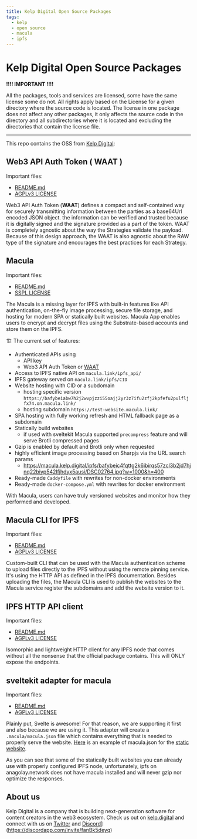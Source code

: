 ```yaml
---
title: Kelp Digital Open Source Packages
tags:
  - kelp
  - open source
  - macula
  - ipfs
---
```


# Kelp Digital Open Source Packages

**!!!! IMPORTANT !!!!**

All the packages, tools and services are licensed, some have the same license some do not. All rights apply based on the License for a given directory where the source code is located. The license in one package does not affect any other packages, it only affects the source code in the directory and all subdirectories where it is located and excluding the directories that contain the license file.

---

This repo contains the OSS from [Kelp Digital](https://kelp.digital):

## **Web3 API Auth Token ( WAAT )**

Important files:

- [README.md](./tools/web3-api-auth-token/README.md)
- [AGPLv3 LICENSE](./tools/web3-api-auth-token/LICENSE)

Web3 API Auth Token (**WAAT**) defines a compact and self-contained way for securely transmitting information between the parties as a base64Url encoded JSON object. the information can be verified and trusted because it is digitally signed and the signature provided as a part of the token. WAAT is completely agnostic about the way the Strategies validate the payload. Because of this design approach, the WAAT is also agnostic about the RAW type of the signature and encourages the best practices for each Strategy.

## **Macula**

Important files:

- [README.md](./services/macula/README.md)
- [SSPL LICENSE](./services/macula/LICENSE)

The Macula is a missing layer for IPFS with built-in features like API authentication, on-the-fly image processing, secure file storage, and hosting for modern SPA or statically built websites. Macula App enables users to encrypt and decrypt files using the Substrate-based accounts and store them on the IPFS.

🏗️ The current set of features:

- Authenticated APIs using
  - API key
  - Web3 API Auth Token or [WAAT](#web3-api-auth-token--waat)
- Access to IPFS native API on `macula.link/ipfs_api/`
- IPFS gateway served on `macula.link/ipfs/CID`
- Website hosting with CID or a subdomain
  - hosting specific version `https://bafybeiabw7h2j2wvpjzzi55oajj2yr3z7ifu2zfj2kpfefu2pulfljfx74.on.macula.link/`
  - hosting subdomain `https://test-website.macula.link/`
- SPA hosting with fully working refresh and HTML fallback page as a subdomain
- Statically build websites
  - if used with sveltekit Macula supported `precompress` feature and will serve Brotli compressed pages
- Gzip is enabled by default and Brotli only when requested
- highly efficient image processing based on Sharpjs via the URL search params
  - https://macula.kelp.digital/ipfs/bafybeic4fqttg2k6ibirqs57zcl3b2jd7hjnq22biyp542lfjhdyx5ausi/DSC02764.jpg?w=1000&h=400
- Ready-made `Caddyfile` with rewrites for non-docker environments
- Ready-made `docker-compose.yml` with rewrites for docker environment

With Macula, users can have truly versioned websites and monitor how they performed and developed.

## **Macula CLI for IPFS**

Important files:

- [README.md](./tools/ipfs-cli/README.md)
- [AGPLv3 LICENSE](./tools/ipfs-cli/LICENSE)

Custom-built CLI that can be used with the Macula authentication scheme to upload files directly to the IPFS without using the remote pinning service. It's using the HTTP API as defined in the IPFS documentation. Besides uploading the files, the Macula CLI is used to publish the websites to the Macula service register the subdomains and add the website version to it.

## IPFS HTTP API client

Important files:

- [README.md](./tools/ipfs-api-client/README.md)
- [AGPLv3 LICENSE](./tools/ipfs-api-client/LICENSE)

Isomorphic and lightweight HTTP client for any IPFS node that comes without all the nonsense that the official package contains. This will ONLY expose the endpoints.

## **sveltekit adapter for macula**

Important files:

- [README.md](./tools/sveltekit-adapter-macula/README.md)
- [AGPLv3 LICENSE](./tools/sveltekit-adapter-macula/LICENSE)

Plainly put, Svelte is awesome! For that reason, we are supporting it first and also because we are using it. This adapter will create a `.macula/macula.json` file which contains everything that is needed to properly serve the website.
[Here](https://bafybeihonkvcaf5riqp6figuoe7l2nxrc6w3spnrqlioviabkda46k4ffe.ipfs.anagolay.network/macula.json) is an example of macula.json for the [static website](https://bafybeihonkvcaf5riqp6figuoe7l2nxrc6w3spnrqlioviabkda46k4ffe.ipfs.anagolay.network).

As you can see that some of the statically built websites you can already use with properly configured IPFS node, unfortunately, ipfs on anagolay.network does not have macula installed and will never gzip nor optimize the responses.

## About us

Kelp Digital is a company that is building next-generation software for content creators in the web3 ecosystem. Check us out on [kelp.digital](https://kelp.digital) and connect with us on [Twitter](https://twitter.com/kelp_digital) and [Discord](https://discordapp.com/invite/fanBk5deyq)](https://discordapp.com/invite/fanBk5deyq)
